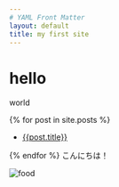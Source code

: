 ```yaml
---
# YAML Front Matter
layout: default
title: my first site
---
```

# hello
world

{% for post in site.posts %}
- [{{post.title}}]({{site.baseurl}}{{post.url}})

{% endfor %}
こんにちは！




![food]({{site.baseurl}}img1.jpg)